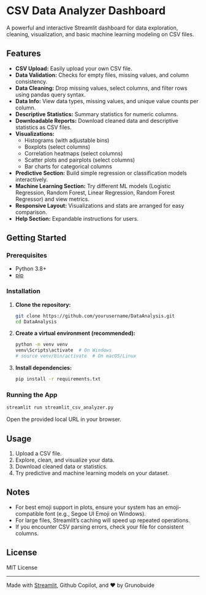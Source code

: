 # CSV Data Analyzer Dashboard

A powerful and interactive Streamlit dashboard for data exploration, cleaning, visualization, and basic machine learning modeling on CSV files.

## Features

- **CSV Upload:** Easily upload your own CSV file.
- **Data Validation:** Checks for empty files, missing values, and column consistency.
- **Data Cleaning:** Drop missing values, select columns, and filter rows using pandas query syntax.
- **Data Info:** View data types, missing values, and unique value counts per column.
- **Descriptive Statistics:** Summary statistics for numeric columns.
- **Downloadable Reports:** Download cleaned data and descriptive statistics as CSV files.
- **Visualizations:**
  - Histograms (with adjustable bins)
  - Boxplots (select columns)
  - Correlation heatmaps (select columns)
  - Scatter plots and pairplots (select columns)
  - Bar charts for categorical columns
- **Predictive Section:** Build simple regression or classification models interactively.
- **Machine Learning Section:** Try different ML models (Logistic Regression, Random Forest, Linear Regression, Random Forest Regressor) and view metrics.
- **Responsive Layout:** Visualizations and stats are arranged for easy comparison.
- **Help Section:** Expandable instructions for users.

## Getting Started

### Prerequisites

- Python 3.8+
- [pip](https://pip.pypa.io/en/stable/)

### Installation

1. **Clone the repository:**
    ```bash
    git clone https://github.com/yourusername/DataAnalysis.git
    cd DataAnalysis
    ```

2. **Create a virtual environment (recommended):**
    ```bash
    python -m venv venv
    venv\Scripts\activate  # On Windows
    # source venv/bin/activate  # On macOS/Linux
    ```

3. **Install dependencies:**
    ```bash
    pip install -r requirements.txt
    ```

### Running the App

```bash
streamlit run streamlit_csv_analyzer.py
```

Open the provided local URL in your browser.

## Usage

1. Upload a CSV file.
2. Explore, clean, and visualize your data.
3. Download cleaned data or statistics.
4. Try predictive and machine learning models on your dataset.

## Notes

- For best emoji support in plots, ensure your system has an emoji-compatible font (e.g., Segoe UI Emoji on Windows).
- For large files, Streamlit’s caching will speed up repeated operations.
- If you encounter CSV parsing errors, check your file for consistent columns.

## License

MIT License

---

Made with [Streamlit](https://streamlit.io/), Github Copilot, and ❤️ by Grunobuide
